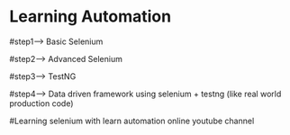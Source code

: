 # Learning Automation

#step1--> Basic Selenium

#step2--> Advanced Selenium

#step3--> TestNG

#step4--> Data driven framework using selenium + testng (like real world production code)


#Learning selenium with learn automation online youtube channel



